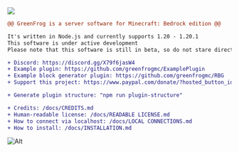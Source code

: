 <img src="https://cdn.discordapp.com/icons/1027320700022825030/18452bb7b7a051ca651b2c9b2c817846.webp?size=128">

```diff
@@ GreenFrog is a server software for Minecraft: Bedrock edition @@

It's written in Node.js and currently supports 1.20 - 1.20.1
This software is under active development
Please note that this software is still in beta, so do not stare directly at the bugs!

+ Discord: https://discord.gg/X79f6jasW4
+ Example plugin: https://github.com/greenfrogmc/ExamplePlugin
+ Example block generator plugin: https://github.com/greenfrogmc/RBG
+ Support this project: https://www.paypal.com/donate/?hosted_button_id=EMT6MHNNL3KBQ

+ Generate plugin structure: "npm run plugin-structure"

+ Credits: /docs/CREDITS.md
+ Human-readable license: /docs/READABLE LICENSE.md
+ How to connect via localhost: /docs/LOCAL CONNECTIONS.md
+ How to install: /docs/INSTALLATION.md
```

![Alt](https://repobeats.axiom.co/api/embed/ff82e6d76083a1934305e3b40714b01604df4e92.svg "Repobeats analytics image")
